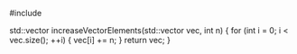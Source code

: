 #include <vector>

std::vector<int> increaseVectorElements(std::vector<int> vec, int n) {
    for (int i = 0; i < vec.size(); ++i) {
        vec[i] += n;
    }
    return vec;
}
